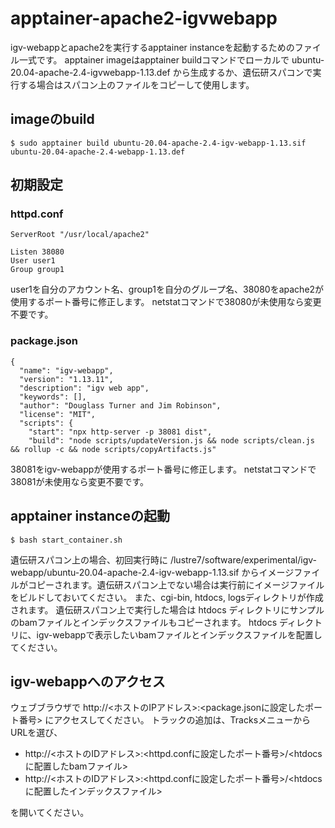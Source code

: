 # apptainer-apache2-igvwebapp
igv-webappとapache2を実行するapptainer instanceを起動するためのファイル一式です。
apptainer imageはapptainer buildコマンドでローカルで ubuntu-20.04-apache-2.4-igvwebapp-1.13.def から生成するか、遺伝研スパコンで実行する場合はスパコン上のファイルをコピーして使用します。

## imageのbuild

    $ sudo apptainer build ubuntu-20.04-apache-2.4-igv-webapp-1.13.sif ubuntu-20.04-apache-2.4-webapp-1.13.def


## 初期設定
### httpd.conf

    ServerRoot "/usr/local/apache2"
    
    Listen 38080
    User user1
    Group group1

user1を自分のアカウント名、group1を自分のグループ名、38080をapache2が使用するポート番号に修正します。
netstatコマンドで38080が未使用なら変更不要です。

### package.json

    {
      "name": "igv-webapp",
      "version": "1.13.11",
      "description": "igv web app",
      "keywords": [],
      "author": "Douglass Turner and Jim Robinson",
      "license": "MIT",
      "scripts": {
        "start": "npx http-server -p 38081 dist",
        "build": "node scripts/updateVersion.js && node scripts/clean.js && rollup -c && node scripts/copyArtifacts.js"

38081をigv-webappが使用するポート番号に修正します。
netstatコマンドで38081が未使用なら変更不要です。

## apptainer instanceの起動

    $ bash start_container.sh

遺伝研スパコン上の場合、初回実行時に /lustre7/software/experimental/igv-webapp/ubuntu-20.04-apache-2.4-igv-webapp-1.13.sif からイメージファイルがコピーされます。遺伝研スパコン上でない場合は実行前にイメージファイルをビルドしておいてください。
また、cgi-bin, htdocs, logsディレクトリが作成されます。
遺伝研スパコン上で実行した場合は htdocs ディレクトリにサンプルのbamファイルとインデックスファイルもコピーされます。
htdocs ディレクトリに、igv-webappで表示したいbamファイルとインデックスファイルを配置してください。

## igv-webappへのアクセス

ウェブブラウザで http://<ホストのIPアドレス>:<package.jsonに設定したポート番号> にアクセスしてください。
トラックの追加は、TracksメニューからURLを選び、

* http://<ホストのIDアドレス>:<httpd.confに設定したポート番号>/<htdocsに配置したbamファイル>
* http://<ホストのIDアドレス>:<httpd.confに設定したポート番号>/<htdocsに配置したインデックスファイル>

を開いてください。
